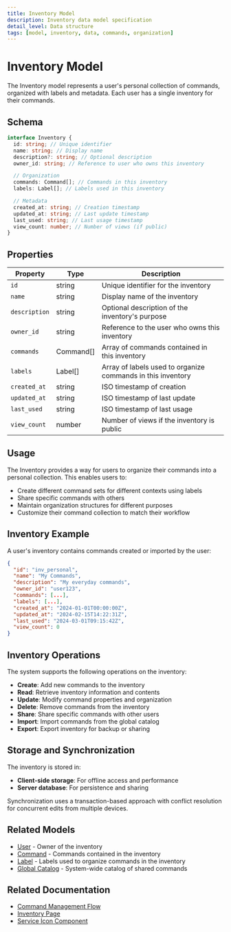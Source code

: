 ```yaml
---
title: Inventory Model
description: Inventory data model specification
detail_level: Data structure
tags: [model, inventory, data, commands, organization]
---
```


# Inventory Model

The Inventory model represents a user's personal collection of commands, organized with labels and metadata. Each user has a single inventory for their commands.

## Schema

```typescript
interface Inventory {
  id: string; // Unique identifier
  name: string; // Display name
  description?: string; // Optional description
  owner_id: string; // Reference to user who owns this inventory

  // Organization
  commands: Command[]; // Commands in this inventory
  labels: Label[]; // Labels used in this inventory

  // Metadata
  created_at: string; // Creation timestamp
  updated_at: string; // Last update timestamp
  last_used: string; // Last usage timestamp
  view_count: number; // Number of views (if public)
}
```

## Properties

| Property      | Type      | Description                                                 |
| ------------- | --------- | ----------------------------------------------------------- |
| `id`          | string    | Unique identifier for the inventory                         |
| `name`        | string    | Display name of the inventory                               |
| `description` | string    | Optional description of the inventory's purpose             |
| `owner_id`    | string    | Reference to the user who owns this inventory               |
| `commands`    | Command[] | Array of commands contained in this inventory               |
| `labels`      | Label[]   | Array of labels used to organize commands in this inventory |
| `created_at`  | string    | ISO timestamp of creation                                   |
| `updated_at`  | string    | ISO timestamp of last update                                |
| `last_used`   | string    | ISO timestamp of last usage                                 |
| `view_count`  | number    | Number of views if the inventory is public                  |

## Usage

The Inventory provides a way for users to organize their commands into a personal collection. This enables users to:

- Create different command sets for different contexts using labels
- Share specific commands with others
- Maintain organization structures for different purposes
- Customize their command collection to match their workflow

## Inventory Example

A user's inventory contains commands created or imported by the user:

```json
{
  "id": "inv_personal",
  "name": "My Commands",
  "description": "My everyday commands",
  "owner_id": "user123",
  "commands": [...],
  "labels": [...],
  "created_at": "2024-01-01T00:00:00Z",
  "updated_at": "2024-02-15T14:22:31Z",
  "last_used": "2024-03-01T09:15:42Z",
  "view_count": 0
}
```

## Inventory Operations

The system supports the following operations on the inventory:

- **Create**: Add new commands to the inventory
- **Read**: Retrieve inventory information and contents
- **Update**: Modify command properties and organization
- **Delete**: Remove commands from the inventory
- **Share**: Share specific commands with other users
- **Import**: Import commands from the global catalog
- **Export**: Export inventory for backup or sharing

## Storage and Synchronization

The inventory is stored in:

- **Client-side storage**: For offline access and performance
- **Server database**: For persistence and sharing

Synchronization uses a transaction-based approach with conflict resolution for concurrent edits from multiple devices.

## Related Models

- [User](user.md) - Owner of the inventory
- [Command](command.md) - Commands contained in the inventory
- [Label](label.md) - Labels used to organize commands in the inventory
- [Global Catalog](global-catalog.md) - System-wide catalog of shared commands

## Related Documentation

- [Command Management Flow](../flows/command-management.md)
- [Inventory Page](../pages/inventory.md)
- [Service Icon Component](../components/ServiceIcon.md)
